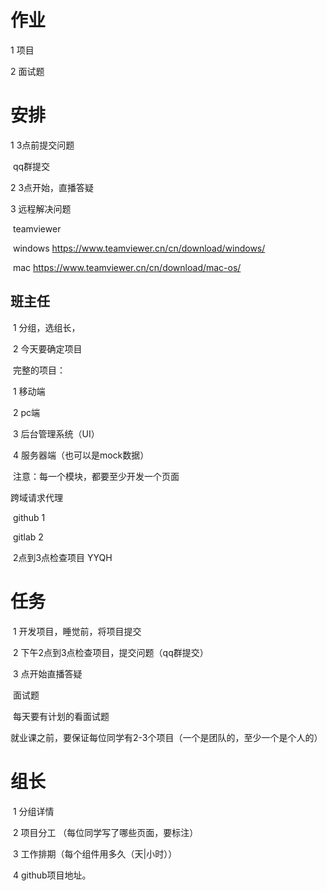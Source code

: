 # 作业

1 项目

2 面试题

# 安排

1 3点前提交问题

​	qq群提交

2 3点开始，直播答疑

3 远程解决问题

​	teamviewer

​		windows	https://www.teamviewer.cn/cn/download/windows/

​		mac 			https://www.teamviewer.cn/cn/download/mac-os/

## 班主任

​	1 分组，选组长，

​	2 今天要确定项目

​		完整的项目：

​			1 移动端

​			2 pc端

​			3 后台管理系统（UI）

​			4 服务器端（也可以是mock数据）

​		注意：每一个模块，都要至少开发一个页面

跨域请求代理

​	github 1

​	gitlab 2 

​	2点到3点检查项目
YYQH

# 任务

​	1 开发项目，睡觉前，将项目提交

​	2 下午2点到3点检查项目，提交问题（qq群提交）

​	3 点开始直播答疑

​	面试题

​		每天要有计划的看面试题 

​	就业课之前，要保证每位同学有2-3个项目（一个是团队的，至少一个是个人的）

# 组长

​	1 分组详情

​	2 项目分工 （每位同学写了哪些页面，要标注）

​	3 工作排期（每个组件用多久（天|小时））

​	4 github项目地址。

​	


